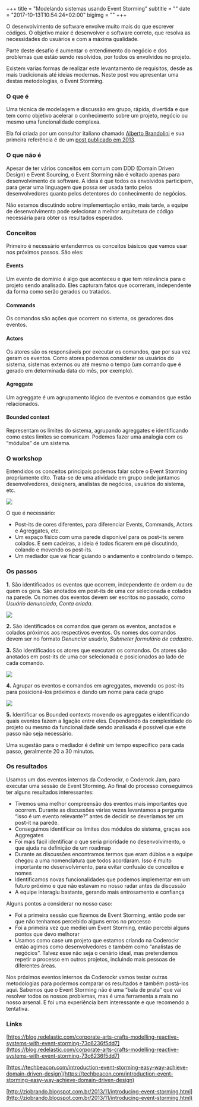 +++
title = "Modelando sistemas usando Event Storming"
subtitle = ""
date = "2017-10-13T10:54:24+02:00"
bigimg = ""
+++

O desenvolvimento de software envolve muito mais do que escrever códigos. O objetivo maior é desenvolver o software correto, que resolva as necessidades do usuários e com a máxima qualidade.

Parte deste desafio é aumentar o entendimento do negócio e dos problemas que estão sendo resolvidos, por todos os envolvidos no projeto.

Existem varias formas de realizar este levantamento de requisitos, desde as mais tradicionais até ideias modernas. Neste post vou apresentar uma destas metodologias, o Event Storming.

<!--more-->

### O que é

Uma técnica de modelagem e discussão em grupo, rápida, divertida e que tem como
objetivo acelerar o conhecimento sobre um projeto, negócio ou mesmo uma
funcionalidade complexa.

Ela foi criada por um consultor italiano chamado [Alberto
Brandolini](https://www.linkedin.com/in/brando/) e sua primeira referência é de
um [post publicado em
2013](http://ziobrando.blogspot.com.br/2013/11/introducing-event-storming.html).

### O que não é

Apesar de ter vários conceitos em comum com DDD (Domain Driven Design) e Event
Sourcing, o Event Storming não é voltado apenas para desenvolvimento de
software. A ideia é que todos os envolvidos participem, para gerar uma linguagem
que possa ser usada tanto pelos desenvolvedores quanto pelos detentores do
conhecimento de negócios.

Não estamos discutindo sobre implementação então, mais tarde, a equipe de
desenvolvimento pode selecionar a melhor arquitetura de código necessária para
obter os resultados esperados.

### Conceitos

Primeiro é necessário entendermos os conceitos básicos que vamos usar nos
próximos passos. São eles:

#### Events

Um evento de domínio é algo que aconteceu e que tem relevância para o projeto
sendo analisado. Eles capturam fatos que ocorreram, independente da forma como
serão gerados ou tratados.

#### Commands

Os comandos são ações que ocorrem no sistema, os geradores dos eventos.

#### Actors

Os atores são os responsáveis por executar os comandos, que por sua vez geram os
eventos. Como atores podemos considerar os usuários do sistema, sistemas
externos ou até mesmo o tempo (um comando que é gerado em determinada data do
mês, por exemplo).

#### Agreggate

Um agreggate é um agrupamento lógico de eventos e comandos que estão
relacionados.

#### Bounded context

Representam os limites do sistema, agrupando agreggates e identificando como
estes limites se comunicam. Podemos fazer uma analogia com os “módulos” de um
sistema.

### O workshop

Entendidos os conceitos principais podemos falar sobre o Event Storming
propriamente dito. Trata-se de uma atividade em grupo onde juntamos
desenvolvedores, designers, analistas de negócios, usuários do sistema, etc.

[![](https://cdn-images-1.medium.com/max/800/1*BzPZVpXJVDDXFuNlknwXEg.jpeg)](https://cdn-images-1.medium.com/max/800/1*BzPZVpXJVDDXFuNlknwXEg.jpeg) 


O que é necessário:

* Post-its de cores diferentes, para diferenciar Events, Commands, Actors e
Agreggates, etc.
* Um espaço físico com uma parede disponível para os post-its serem colados. E sem
cadeiras, a ideia é todos ficarem em pé discutindo, colando e movendo os
post-its.
* Um mediador que vai ficar guiando o andamento e controlando o tempo.

### Os passos

**1.** São identificados os eventos que ocorrem, independente de ordem ou de quem os gera. São anotados em post-its de uma cor selecionada e colados na parede. Os nomes dos eventos devem ser escritos no passado, como *Usuário denunciado*,
*Conta criada*.

[![](https://cdn-images-1.medium.com/max/800/1*fqvkmy2y2g7DYOVwoIad0w.jpeg)](https://cdn-images-1.medium.com/max/800/1*fqvkmy2y2g7DYOVwoIad0w.jpeg) 


**2.** São identificados os comandos que geram os eventos, anotados e colados próximos aos respectivos eventos. Os nomes dos comandos devem ser no formato *Denunciar usuário*, *Submeter formulário de cadastro*.

**3.** São identificados os atores que executam os comandos. Os atores são anotados em post-its de uma cor selecionada e posicionados ao lado de cada comando.

[![](https://cdn-images-1.medium.com/max/800/1*bx_T0Ku7FkDEw-Uee0Sf5g.jpeg)](https://cdn-images-1.medium.com/max/800/1*bx_T0Ku7FkDEw-Uee0Sf5g.jpeg) 


**4.** Agrupar os eventos e comandos em agreggates, movendo os post-its para posicioná-los próximos e dando um nome para cada grupo

[![](https://cdn-images-1.medium.com/max/800/1*AQvNMrDUcgb9ZLXw59qf9Q.jpeg)](https://cdn-images-1.medium.com/max/800/1*AQvNMrDUcgb9ZLXw59qf9Q.jpeg) 

**5.** Identificar os Bounded contexts movendo os agreggates e identificando quais eventos fazem a ligação entre eles. Dependendo da complexidade do projeto ou mesmo da funcionalidade sendo analisada é possível que este passo não seja necessário.

Uma sugestão para o mediador é definir um tempo específico para cada passo, geralmente 20 a 30 minutos.

### Os resultados

Usamos um dos eventos internos da Coderockr, o Coderock Jam, para executar uma sessão de Event Storming. Ao final do processo conseguimos ter alguns resultados interessantes:

* Tivemos uma melhor compreensão dos eventos mais importantes que ocorrem. Durante as discussões várias vezes levantamos a pergunta “isso é um evento relevante?” antes de decidir se deveríamos ter um post-it na parede.
* Conseguimos identificar os limites dos módulos do sistema, graças aos Aggregates
* Foi mais fácil identificar o que seria prioridade no desenvolvimento, o que ajuda na definição de um roadmap
* Durante as discussões encontramos termos que eram dúbios e a equipe chegou a uma nomenclatura que todos acordaram. Isso é muito importante no desenvolvimento, para evitar confusão de conceitos e nomes
* Identificamos novas funcionalidades que podemos implementar em um futuro próximo e que não estavam no nosso radar antes da discussão
* A equipe interagiu bastante, gerando mais entrosamento e confiança

Alguns pontos a considerar no nosso caso:

* Foi a primeira sessão que fizemos de Event Storming, então pode ser que não tenhamos percebido alguns erros no processo
* Foi a primeira vez que mediei um Event Storming, então percebi alguns pontos que devo melhorar
* Usamos como case um projeto que estamos criando na Coderockr então agimos como desenvolvedores e também como “analistas de negócios”. Talvez esse não seja o cenário ideal, mas pretendemos repetir o processo em outros projetos, incluindo mais pessoas de diferentes áreas.

Nos próximos eventos internos da Coderockr vamos testar outras metodologias para podermos comparar os resultados e também postá-los aqui. Sabemos que o Event Storming não é uma “bala de prata” que vai resolver todos os nossos problemas, mas é uma ferramenta a mais no nosso arsenal. E foi uma experiência bem
interessante e que recomendo a tentativa.

### Links

[https://blog.redelastic.com/corporate-arts-crafts-modelling-reactive-systems-with-event-storming-73c6236f5dd7](https://blog.redelastic.com/corporate-arts-crafts-modelling-reactive-systems-with-event-storming-73c6236f5dd7)

[https://techbeacon.com/introduction-event-storming-easy-way-achieve-domain-driven-design](https://techbeacon.com/introduction-event-storming-easy-way-achieve-domain-driven-design)

[http://ziobrando.blogspot.com.br/2013/11/introducing-event-storming.html](http://ziobrando.blogspot.com.br/2013/11/introducing-event-storming.html)
